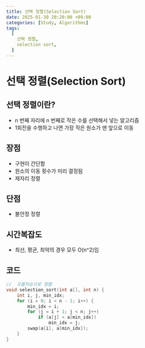 ```yaml
---
title: 선택 정렬(Selection Sort)
date: 2025-01-30 20:20:00 +09:00
categories: [Study, Algorithms]
tags:
  [
    선택 정렬,
    selection sort,
  ]
---
```


#   선택 정렬(Selection Sort)

##  선택 정렬이란? 
-   n 번째 자리에 n 번째로 작은 수를 선택해서 넣는 알고리즘
-   1회전을 수행하고 나면 가장 작은 원소가 맨 앞으로 이동

##  장점
-   구현이 간단함
-   원소의 이동 횟수가 미리 결정됨
-   제자리 정렬

##  단점
-   불안정 정렬

##  시간복잡도
-   최선, 평균, 최악의 경우 모두 O(n^2)임

##  코드 
```cpp
//  오름차순으로 정렬
void selection_sort(int a[], int n) {
    int i, j, min_idx;
    for (i = 0; i < n - 1; i++) {
        min_idx = i;
        for (j = i + 1; j < n; j++)
            if (a[j] < a[min_idx])
                min_idx = j;
        swap(a[i], a[min_idx]);
    }
}
```